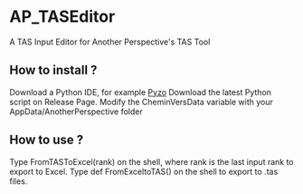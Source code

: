 # AP_TASEditor
A TAS Input Editor for Another Perspective's TAS Tool
## How to install ?
Download a Python IDE, for example [Pyzo](http://www.pyzo.org/downloads.html)
Download the latest Python script on Release Page.
Modify the CheminVersData variable with your AppData/AnotherPerspective folder

## How to use ?
Type FromTASToExcel(rank) on the shell, where rank is the last input rank to export to Excel.
Type def FromExceltoTAS() on the shell to export to .tas files.
